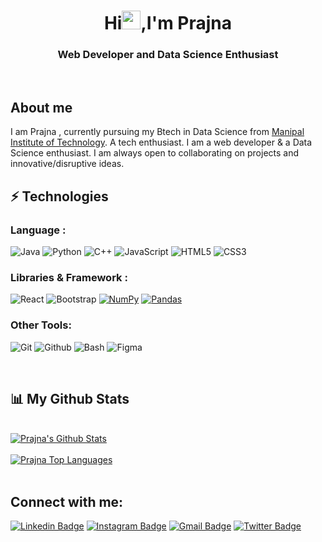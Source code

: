  
 
<h1 align="center">Hi<img src="https://raw.githubusercontent.com/aemmadi/aemmadi/master/wave.gif" width="30px">,I'm Prajna</h1>

<h3 align="center">Web Developer and Data Science Enthusiast</h3>
<br>

 
 
 ## About me

I am Prajna , currently pursuing my Btech in Data Science from [Manipal Institute of Technology](https://manipal.edu/mit.html). A tech enthusiast. I am a web developer  & a Data Science enthusiast. I am always open to collaborating on projects and innovative/disruptive ideas. 







## ⚡ Technologies

### Language :
![Java](https://img.shields.io/badge/-java-E34A86?style=flat-square&logo=java)
![Python](https://img.shields.io/badge/-Python-black?style=flat-square&logo=Python)
![C++](https://img.shields.io/badge/-C++-00599C?style=flat-square&logo=c)
![JavaScript](https://img.shields.io/badge/-JavaScript-black?style=flat-square&logo=javascript)
![HTML5](https://img.shields.io/badge/-HTML5-E34F26?style=flat-square&logo=html5&logoColor=white)
![CSS3](https://img.shields.io/badge/-CSS3-1572B6?style=flat-square&logo=css3)
<!-- ![TypeScript](https://img.shields.io/badge/-TypeScript-007ACC?style=flat-square&logo=typescript) -->
<!-- ![MySQL](https://img.shields.io/badge/-MySQL-black?style=flat-square&logo=mysql) -->

 


### Libraries & Framework :

![React](https://img.shields.io/badge/-React-black?style=flat-square&logo=react)
![Bootstrap](https://img.shields.io/badge/-Bootstrap-563D7C?style=flat-square&logo=bootstrap)
<a href="#"><img alt="NumPy" src="https://img.shields.io/badge/Numpy%20-%23013243.svg?logo=numpy&logoColor=white"></a>
<a href="#"><img alt="Pandas" src="https://img.shields.io/badge/Pandas%20-%23150458.svg?logo=pandas&logoColor=white"></a>

<!-- ![Nodejs](https://img.shields.io/badge/-Nodejs-black?style=flat-square&logo=Node.js) -->
<!-- <a href="#"><img alt="MongoDB" src ="https://img.shields.io/badge/MongoDB-%234ea94b.svg?logo=mongodb&logoColor=white"></a> -->
<!-- ![Redis](https://img.shields.io/badge/-Redis-black?style=flat-square&logo=Redis) -->
<!-- ![ElasticSearch](https://img.shields.io/badge/-ElasticSearch-005571?style=flat-square&logo=elasticsearch) -->
<!-- ![GraphQL](https://img.shields.io/badge/-GraphQL-E10098?style=flat-square&logo=graphql) -->
<!-- ![Apollo GraphQL](https://img.shields.io/badge/-Apollo%20GraphQL-311C87?style=flat-square&logo=apollo-graphql) -->
<!-- ![PostgreSQL](https://img.shields.io/badge/-PostgreSQL-336791?style=flat-square&logo=postgresql) -->
<!-- <a href="#"><img alt="Keras" src="https://img.shields.io/badge/Keras%20-%23D00000.svg?logo=Keras&logoColor=white"></a> -->
<!-- <a href="#"><img alt="Material Design" src="https://img.shields.io/badge/Material%20Design%20-%230081CB.svg?logo=material-design&logoColor=white"></a> -->



### Other Tools:

<!-- <a href="#"><img alt="GitHub Pages" src="https://img.shields.io/badge/GitHub%20Pages-%23327FC7.svg?logo=github&logoColor=white"></a> -->
<!-- <a href="#"><img alt="Heroku" src="https://img.shields.io/badge/Heroku%20-%23430098.svg?logo=heroku&logoColor=white"></a> -->
<!-- ![DigitalOcean](https://img.shields.io/badge/-Digital%20Ocean-darkblue?style=flat-square&logo=digitalocean) -->
<!-- ![Amazon AWS](https://img.shields.io/badge/Amazon%20AWS-232F3E?style=flat-square&logo=amazon-aws) -->
<!-- ![Microsoft Azure](https://img.shields.io/badge/Microsoft%20Azure-232F7E?style=flat-square&logo=microsoft-azure) -->
<!-- ![Google Cloud](https://img.shields.io/badge/Google%20Cloud-black?style=flat-square&logo=google-cloud) -->
<!-- ![Docker](https://img.shields.io/badge/-Docker-black?style=flat-square&logo=docker) -->
![Git](https://img.shields.io/badge/-Git-black?style=flat-square&logo=git)
![Github](https://img.shields.io/badge/-Github-black?style=flat-square&logo=github)
![Bash](https://img.shields.io/badge/-Bash-black?style=flat-square&logo=bash)
![Figma](https://img.shields.io/badge/-Figma-black?style=flat-square&logo=figma)
<!-- ![Adobe XD](https://img.shields.io/badge/-Adobe-XD-black?style=flat-square&logo=adobexd) -->

<!-- <a href="#"><img alt="Postman" src="https://img.shields.io/badge/Postman-FF6C37?logo=postman&logoColor=white"></a> -->
<!-- <a href="#"><img alt="Vercel" src="https://img.shields.io/badge/Vercel%20-%23000000.svg?logo=vercel&logoColor=white"></a> -->


</br>

<!-- ## 💰 Support
<p>
<a href='https://ko-fi.com/O4O659E32' target='_blank'><img height='36' style='border:0px;height:36px;' src='https://cdn.ko-fi.com/cdn/kofi4.png?v=2' border='0' alt='Buy Me a Coffee at ko-fi.com' /></a>
<a href='https://www.buymeacoffee.com/kaiwalya' target='_blank'><img height='36' style='border:0px;height:36px;' src='https://cdn.buymeacoffee.com/buttons/v2/default-yellow.png' border='0' alt='Support Kaiwalya on buymecoffee' /></a>
</p> -->



 
 
 

 
 ## 📊 My Github Stats

  <br/>
    <a href="https://github.com/Prajnaprabhu3/github-readme-stats"><img alt="Prajna's Github Stats" src="https://github-readme-stats.vercel.app/api?username=Prajnaprabhu3&show_icons=true&count_private=true&theme=gotham&" /></a>
    <br/> 
    <br/>
  <a  style="padding-right:5px" align="right" href="https://github.com/Prajnaprabhu3/github-readme-stats"><img alt="Prajna Top Languages" src="https://github-readme-stats.vercel.app/api/top-langs/?username=Prajnaprabhu3&langs_count=8&count_private=true&layout=compact&theme=gotham&bg_color=0D1117" /></a>

  <br/>
  
  
<!--   </br> -->
  
<!--   [![Prajnas github activity graph](https://activity-graph.herokuapp.com/graph?username=Prajna&theme=xcode)](https://git.io/kaiwalyakoparkar) -->
  
  
  </br>
  
  ## Connect with me:
  
  [![Linkedin Badge](https://img.shields.io/badge/-linkedin-blue?style=flat-square&logo=Linkedin&logoColor=white&link=https://www.linkedin.com/in/kaiwalyakoparkar/)](https://www.linkedin.com/in/prajna30/)
[![Instagram Badge](https://img.shields.io/badge/-Instagram-purple?style=flat-square&logo=instagram&logoColor=white&link=https://instagram.com/kaiwalya.koparkar/)](https://www.instagram.com/__prajna30__/)
[![Gmail Badge](https://img.shields.io/badge/-Gmail-c14438?style=flat-square&logo=Gmail&logoColor=white&link=mailto:prajnapprabhu3@gmail.com)](mailto:prajnapprabhu3@gmail.com)
[![Twitter Badge](https://img.shields.io/badge/-Twitter-Blue?style=flat-square&logo=twitter&logoColor=white&link=https://instagram.com/kaiwalya.koparkar/)](https://twitter.com/__prajna30__)

<!-- [![Hashnode Badge](https://img.shields.io/badge/-@kaiwalyakoparkar-03a57a?style=flat-square&labelColor=000000&logo=Hashnode&link=https://kaiwalyakoparkar.hashnode.dev/)](https://kaiwalyakoparkar.hashnode.dev/) -->

<!-- [![Website Badge](https://img.shields.io/badge/-Portfolio-black?style=flat-square&logo=Wordpress&logoColor=white&link=https://kaiwalyakoparkar.github.io/)](https://kaiwalyakoparkar.github.io/) -->


